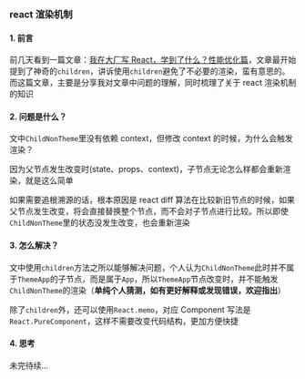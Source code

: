 ### react 渲染机制

#### 1. 前言

前几天看到一篇文章：[我在大厂写 React，学到了什么？性能优化篇](https://juejin.im/post/6889247428797530126)，文章最开始提到了神奇的`children`，讲诉使用`children`避免了不必要的渲染，蛮有意思的。而这篇文章，主要是分享我对文章中问题的理解，同时梳理了关于 react 渲染机制的知识

#### 2. 问题是什么？

文中`ChildNonTheme`里没有依赖 context，但修改 context 的时候，为什么会触发渲染？

因为父节点发生改变时(state、props、context)，子节点无论怎么样都会重新渲染，就是这么简单

如果需要追根溯源的话，根本原因是 react diff 算法在比较新旧节点的时候，如果父节点发生改变，将会直接替换整个节点，而不会对子节点进行比较。所以即使`ChildNonTheme`里的状态没发生改变，也会重新渲染

#### 3. 怎么解决？

文中使用`children`方法之所以能够解决问题，个人认为`ChildNonTheme`此时并不属于`ThemeApp`的子节点，而是属于`App`，所以`ThemeApp`节点改变时，并不能触发`ChildNonTheme`的渲染（**单纯个人猜测，如有更好解释或发现错误，欢迎指出**）

除了`children`外，还可以使用`React.memo`，对应 Component 写法是`React.PureComponent`，这样不需要改变代码结构，更加方便快捷

#### 4. 思考

未完待续...
